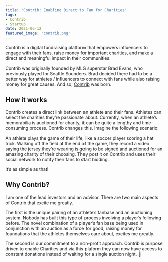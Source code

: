 ```yaml
---
title: 'Contrib: Enabling Direct to Fan for Charities'
tags:
- Contrib
- Startup
date: 2021-06-12
featured_image: 'contrib.png'
---
```


Contrib is a digital fundraising platform that empowers influencers to engage with their fans, raise money for important charities, and make a direct and meaningful impact in their communities.

Contrib was originally founded by MLS superstar Brad Evans, who previously played for Seattle Sounders. Brad decided there had to be a better way for athletes / influencers to connect with fans while also raising money for great causes. And so, [Contrib](https://contrib.org) was born.

## How it works
Contrib creates a direct link between an athlete and their fans. Athletes can select the charities they’re passionate about.
Currently, when an athlete’s memorabilia is auctioned for charity, it can be quite a lengthy and time-consuming process. Contrib changes this. Imagine the following scenario:

An athlete plays the game of their life, like a soccer player scoring a hat trick. Walking off the field at the end of the game, they record a video saying the jersey they’re wearing is going to be signed and auctioned for an amazing charity of their choosing. They post it on Contrib and uses their social network to notify their fans to start bidding.

It’s as simple as that!

## Why Contrib?
I am one of the lead investors and an advisor. There are two main aspects of Contrib that excite me greatly.

The first is the unique pairing of an athlete’s fanbase and an auctioning system. Nobody has built this type of process involving a player’s following before. The novel combination of a player’s fan base being used in conjunction with an auction as a force for good, raising money for foundations that the athletes themselves care about, excites me greatly.

The second is our commitment to a non-profit approach. Contrib is purpose driven to enable Charities and via this plaform they can now have access to constant donations instead of waiting for a single auction night. 🚀


